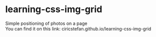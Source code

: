 # learning-css-img-grid
Simple positioning of photos on a page  
You can find it on this link: ciricstefan.github.io/learning-css-img-grid
